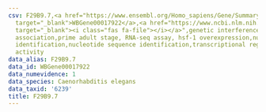 ```yaml
---
csv: F29B9.7,<a href="https://www.ensembl.org/Homo_sapiens/Gene/Summary?db=core;g=WBGene00017922"
  target="_blank">WBGene00017922</a>,<a href="https://www.ncbi.nlm.nih.gov/pubmed/30894454"
  target="_blank"><i class="fas fa-file"></i></a>",genetic interference,functional
  association,prime adult stage, RNA-seq assay, hsf-1 overexpression,nucleotide sequence
  identification,nucleotide sequence identification,transcriptional regulation,up-regulates
  activity
data_alias: F29B9.7
data_id: WBGene00017922
data_numevidence: 1
data_species: Caenorhabditis elegans
data_taxid: '6239'
title: F29B9.7
---
```


